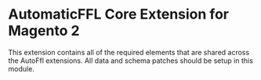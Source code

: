 # AutomaticFFL Core Extension for Magento 2

This extension contains all of the required elements that are shared across the AutoFfl extensions. 
All data and schema patches should be setup in this module.
